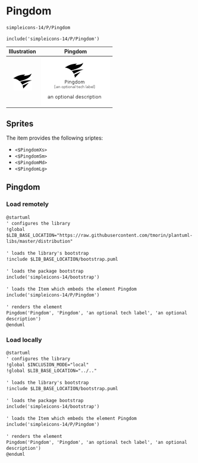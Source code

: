 # Pingdom


```text
simpleicons-14/P/Pingdom
```

```text
include('simpleicons-14/P/Pingdom')
```



| Illustration | Pingdom |
| :---: | :---: |
| ![illustration for Illustration](../../simpleicons-14/P/Pingdom.png) | ![illustration for Pingdom](../../simpleicons-14/P/Pingdom.Local.png) |



## Sprites
The item provides the following sriptes:

- `<$PingdomXs>`
- `<$PingdomSm>`
- `<$PingdomMd>`
- `<$PingdomLg>`





## Pingdom

### Load remotely
```plantuml
@startuml
' configures the library
!global $LIB_BASE_LOCATION="https://raw.githubusercontent.com/tmorin/plantuml-libs/master/distribution"

' loads the library's bootstrap
!include $LIB_BASE_LOCATION/bootstrap.puml

' loads the package bootstrap
include('simpleicons-14/bootstrap')

' loads the Item which embeds the element Pingdom
include('simpleicons-14/P/Pingdom')

' renders the element
Pingdom('Pingdom', 'Pingdom', 'an optional tech label', 'an optional description')
@enduml
```

### Load locally
```plantuml
@startuml
' configures the library
!global $INCLUSION_MODE="local"
!global $LIB_BASE_LOCATION="../.."

' loads the library's bootstrap
!include $LIB_BASE_LOCATION/bootstrap.puml

' loads the package bootstrap
include('simpleicons-14/bootstrap')

' loads the Item which embeds the element Pingdom
include('simpleicons-14/P/Pingdom')

' renders the element
Pingdom('Pingdom', 'Pingdom', 'an optional tech label', 'an optional description')
@enduml
```

